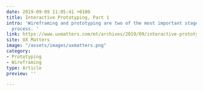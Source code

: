 ```yaml
---
date: 2019-09-09 11:05:41 +0100
title: Interactive Prototyping, Part 1
intro: 'Wireframing and prototyping are two of the most important stages of the design
  process. '
link: https://www.uxmatters.com/mt/archives/2019/09/interactive-prototyping-part-1.php
site: UX Matters
image: "/assets/images/uxmatters.png"
category:
- Prototyping
- Wireframing
type: Article
preview: ''

---
```

